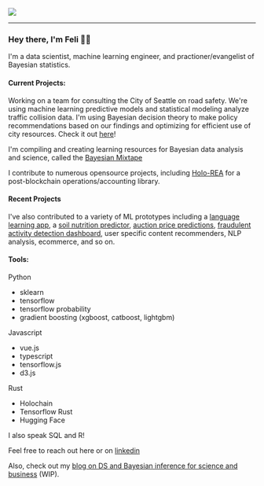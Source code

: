 ![](https://raw.githubusercontent.com/oro13/oro13/master/resumeheader.png)

---

### Hey there, I'm Feli 👋😄 

I'm a data scientist, machine learning engineer, and practioner/evangelist of Bayesian statistics.

#### Current Projects:

Working on a team for consulting the City of Seattle on road safety. We're using machine learning predictive models and statistical modeling analyze traffic collision data. I'm using Bayesian decision theory to make policy recommendations based on our findings and optimizing for efficient use of city resources. Check it out [here](https://github.com/DataCircles/traffic_collisions_ml_team1)! 

I'm compiling and creating learning resources for Bayesian data analysis and science, called the [Bayesian Mixtape](https://github.com/oro13/bayesian-mixtape)

I contribute to numerous opensource projects, including [Holo-REA](https://github.com/holo-rea/holo-rea) for a post-blockchain operations/accounting library.

#### Recent Projects

I've also contributed to a variety of ML prototypes including a [language learning app](https://github.com/oro13/language-app-ml), a [soil nutrition predictor](https://github.com/oro13/soil-health-prediction), [auction price predictions](https://github.com/oro13/a-bulldozer-named-desire/), [fraudulent activity detection dashboard](https://github.com/oro13/fraud-detection), user specific content recommenders, NLP analysis, ecommerce, and so on.

#### Tools:

Python

- sklearn
- tensorflow
- tensorflow probability
- gradient boosting (xgboost, catboost, lightgbm)

Javascript

- vue.js
- typescript
- tensorflow.js
- d3.js

Rust

- Holochain
- Tensorflow Rust
- Hugging Face

I also speak SQL and R!

Feel free to reach out here or on [linkedin](https://www.linkedin.com/in/fgentle/)


Also, check out my [blog on DS and Bayesian inference for science and business](https://oro13.github.io/) (WIP).

<!--
![contact info](./resumeheader.png)
**oro13/oro13** is a ✨ _special_ ✨ repository because its `README.md` (this file) appears on your GitHub profile.

Here are some ideas to get you started:

- 🔭 I’m currently working on ...
- 🌱 I’m currently learning ...
- 👯 I’m looking to collaborate on ...
- 🤔 I’m looking for help with ...
- 💬 Ask me about ...
- 📫 How to reach me: ...
- 😄 Pronouns: ...
- ⚡ Fun fact: ...
-->
